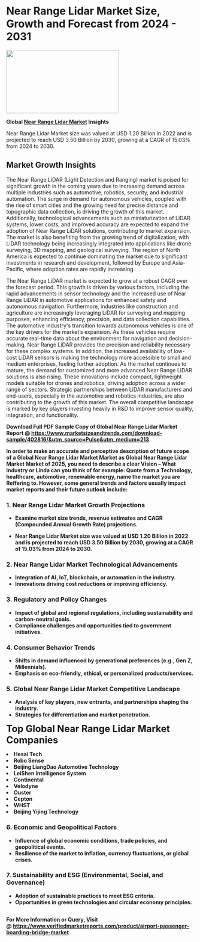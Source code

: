 <H1>Near Range Lidar Market Size, Growth and Forecast from 2024 - 2031</H1><img class="aligncenter size-medium wp-image-584254" src="https://thirdeyenews.in/wp-content/uploads/2024/09/Global-Market-Research-300x168.jpeg" alt="" width="300" height="168" /><p><strong>Global&nbsp;<a href="https://www.marketsizeandtrends.com/download-sample/402816/&amp;utm_source=Pulse&amp;utm_medium=213">Near Range Lidar Market</a> Insights</strong></p><p>Near Range Lidar Market size was valued at USD 1.20 Billion in 2022 and is projected to reach USD 3.50 Billion by 2030, growing at a CAGR of 15.03% from 2024 to 2030.</p><p><h2>Market Growth Insights</h2> <p>The Near Range LiDAR (Light Detection and Ranging) market is poised for significant growth in the coming years due to increasing demand across multiple industries such as automotive, robotics, security, and industrial automation. The surge in demand for autonomous vehicles, coupled with the rise of smart cities and the growing need for precise distance and topographic data collection, is driving the growth of this market. Additionally, technological advancements such as miniaturization of LiDAR systems, lower costs, and improved accuracy are expected to expand the adoption of Near Range LiDAR solutions, contributing to market expansion. The market is also benefiting from the growing trend of digitalization, with LiDAR technology being increasingly integrated into applications like drone surveying, 3D mapping, and geological surveying. The region of North America is expected to continue dominating the market due to significant investments in research and development, followed by Europe and Asia-Pacific, where adoption rates are rapidly increasing. </p> <p><strong></strong></p> <p>The Near Range LiDAR market is expected to grow at a robust CAGR over the forecast period. This growth is driven by various factors, including the rapid advancements in sensor technology and the increased use of Near Range LiDAR in automotive applications for enhanced safety and autonomous navigation. Furthermore, industries like construction and agriculture are increasingly leveraging LiDAR for surveying and mapping purposes, enhancing efficiency, precision, and data collection capabilities. The automotive industry's transition towards autonomous vehicles is one of the key drivers for the market’s expansion. As these vehicles require accurate real-time data about the environment for navigation and decision-making, Near Range LiDAR provides the precision and reliability necessary for these complex systems. In addition, the increased availability of low-cost LiDAR sensors is making the technology more accessible to small and medium enterprises, fueling further adoption. As the market continues to mature, the demand for customized and more advanced Near Range LiDAR solutions is also rising. These innovations include compact, lightweight models suitable for drones and robotics, driving adoption across a wider range of sectors. Strategic partnerships between LiDAR manufacturers and end-users, especially in the automotive and robotics industries, are also contributing to the growth of this market. The overall competitive landscape is marked by key players investing heavily in R&D to improve sensor quality, integration, and functionality. <p><strong></p><p><span class=""><strong>Download Full PDF Sample Copy of Global Near Range Lidar Market Report</strong> @ <a href="https://www.marketsizeandtrends.com/download-sample/402816/&amp;utm_source=Pulse&amp;utm_medium=213" target="_blank">https://www.marketsizeandtrends.com/download-sample/402816/&amp;utm_source=Pulse&amp;utm_medium=213</a></span></p><p>In order to make an accurate and perceptive description of future scope of a Global&nbsp;Near Range Lidar Market Market as Global&nbsp;Near Range Lidar Market Market of 2025, you need to describe a clear Vision &ndash; What Industry or Linda can you think of for example: Quote from a Technology, healthcare, automotive, renewable energy, name the market you are Reffering to. However, some general trends and factors usually impact market reports and their future outlook include:</p><h3>1.&nbsp;<strong>Near Range Lidar Market Growth Projections</strong></h3><ul><li>Examine market size trends, revenue estimates and CAGR (Compounded Annual Growth Rate) projections.</li><li><p>Near Range Lidar Market size was valued at USD 1.20 Billion in 2022 and is projected to reach USD 3.50 Billion by 2030, growing at a CAGR of 15.03% from 2024 to 2030.</p></li></ul><h3>2.&nbsp;<strong>Near Range Lidar Market Technological Advancements</strong></h3><ul><li>Integration of AI, IoT, blockchain, or automation in the industry.</li><li>Innovations driving cost reductions or improving efficiency.</li></ul><h3>3.&nbsp;<strong>Regulatory and Policy Changes</strong></h3><ul><li>Impact of global and regional regulations, including sustainability and carbon-neutral goals.</li><li>Compliance challenges and opportunities tied to government initiatives.</li></ul><h3>4.&nbsp;<strong>Consumer Behavior Trends</strong></h3><ul><li>Shifts in demand influenced by generational preferences (e.g., Gen Z, Millennials).</li><li>Emphasis on eco-friendly, ethical, or personalized products/services.</li></ul><h3>5.&nbsp;<strong>Global Near Range Lidar Market Competitive Landscape</strong></h3><ul><li>Analysis of key players, new entrants, and partnerships shaping the industry.</li><li>Strategies for differentiation and market penetration.</li></ul><p data-pm-slice="1 1 []"><span style="color: inherit; font-family: inherit; font-size: 25px;">Top Global Near Range Lidar Market Companies</span></p><div class="" data-test-id=""><p><li>Hesai Tech</li><li> Robo Sense</li><li> Beijing LiangDao Automotive Technology</li><li> LeiShen Intelligence System</li><li> Continental</li><li> Velodyne</li><li> Ouster</li><li> Cepton</li><li> WHST</li><li> Beijing Yijing Technology</li></p></div><h3>6.&nbsp;<strong>Economic and Geopolitical Factors</strong></h3><ul><li>Influence of global economic conditions, trade policies, and geopolitical events.</li><li>Resilience of the market to inflation, currency fluctuations, or global crises.</li></ul><h3>7.&nbsp;<strong>Sustainability and ESG (Environmental, Social, and Governance)</strong></h3><ul><li>Adoption of sustainable practices to meet ESG criteria.</li><li>Opportunities in green technologies and circular economy principles.</li></ul><h2><strong style="font-size: 14px;">For More Information or Query, Visit @&nbsp;</strong><a style="background-color: #ffffff; font-size: 14px;" href="https://www.marketsizeandtrends.com/report/near-range-lidar-market/" target="_blank">https://www.verifiedmarketreports.com/product/airport-passenger-boarding-bridge-market</a></h2>
